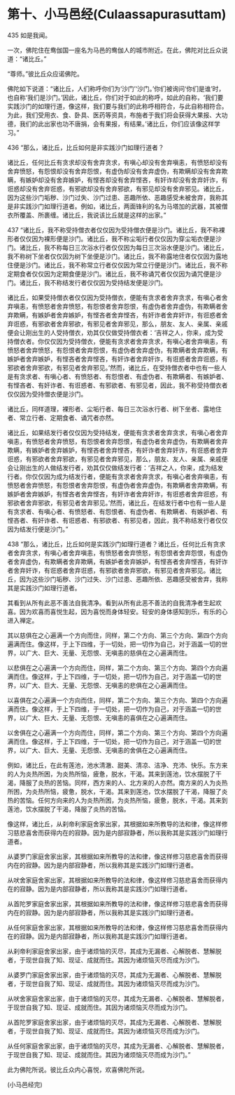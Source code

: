 # 第十、小马邑经(Culaassapurasuttam)

435 如是我闻。

一次，佛陀住在鸯伽国一座名为马邑的鸯伽人的城市附近。在此，佛陀对比丘众说道：“诸比丘。”

“尊师。”彼比丘众应诺佛陀。

佛陀如下说道：“诸比丘，人们称呼你们为‘沙门’‘沙门。’你们被询问‘你们是谁’时，也自称‘我们是沙门。’因此，诸比丘，你们对于如此的称呼，如此的自称，‘我们要实践沙门的如理行道，像这样，我们要与我们的此称呼相符合，与此自称相符合。为此，我们受用衣、食、卧具、医药等资具，布施者于我们将会获得大果报、大功德，我们的此出家也功不唐捐，会有果报，有结果。’诸比丘，你们应该像这样学习。”

436 “那么，诸比丘，比丘如何是非实践沙门如理行道者？

诸比丘，任何比丘有贪求却没有舍弃贪求，有嗔心却没有舍弃嗔恚，有愤怒却没有舍弃愤怒，有怨恨却没有舍弃怨恨，有虚伪却没有舍弃虚伪，有欺瞒却没有舍弃欺瞒，有嫉妒却没有舍弃嫉妒，有悭吝却没有舍弃悭吝，有奸诈却没有舍弃奸诈，有诳惑却没有舍弃诳惑，有邪欲却没有舍弃邪欲，有邪见却没有舍弃邪见。诸比丘，因为这些沙门垢秽、沙门过失、沙门过患、恶趣所依、恶趣感受未被舍弃，我称其是非实践沙门如理行道者。例如，诸比丘，两面锋利的名为马塔加的武器，其被僧衣所覆盖、所裹缠。诸比丘，我说该比丘就是这样的出家。”

437 “诸比丘，我不称受持僧衣者仅仅因为受持僧衣便是沙门。诸比丘，我不称裸形者仅仅因为裸形便是沙门。诸比丘，我不称尘垢行者仅仅因为穿尘垢衣便是沙门。诸比丘，我不称每日三次浴水行者仅仅因为每日三次浴水便是沙门。诸比丘，我不称树下坐者仅仅因为树下坐便是沙门。诸比丘，我不称露地住者仅仅因为露地住便是沙门。诸比丘，我不称常立行者仅仅因为常立行便是沙门。诸比丘，我不称定期食者仅仅因为定期食便是沙门。诸比丘，我不称诵咒者仅仅因为诵咒便是沙门。诸比丘，我不称结发行者仅仅因为受持结发便是沙门。

诸比丘，如果受持僧衣者仅仅因为受持僧衣，便能有贪求者舍弃贪求，有嗔心者舍弃嗔恚，有愤怒者舍弃愤怒，有怨恨者舍弃怨恨，有虚伪者舍弃虚伪，有欺瞒者舍弃欺瞒，有嫉妒者舍弃嫉妒，有悭吝者舍弃悭吝，有奸诈者舍弃奸诈，有诳惑者舍弃诳惑，有邪欲者舍弃邪欲，有邪见者舍弃邪见，那么，朋友、友人、亲属、亲戚便会让刚出生的人受持僧衣，劝其仅仅做受持僧衣者：‘吉祥之人，你来，成为受持僧衣者。你仅仅因为受持僧衣，便能有贪求者舍弃贪求，有嗔心者舍弃嗔恚，有愤怒者舍弃愤怒，有怨恨者舍弃怨恨，有虚伪者舍弃虚伪，有欺瞒者舍弃欺瞒，有嫉妒者舍弃嫉妒，有悭吝者舍弃悭吝，有奸诈者舍弃奸诈，有诳惑者舍弃诳惑，有邪欲者舍弃邪欲，有邪见者舍弃邪见。’然而，诸比丘，在受持僧衣者中也有一些人是有贪求者、有嗔心者、有愤怒者、有怨恨者、有虚伪者、有欺瞒者、有嫉妒者、有悭吝者、有奸诈者、有诳惑者、有邪欲者、有邪见者，因此，我不称受持僧衣者仅仅因为受持僧衣便是沙门。

诸比丘，同样道理，裸形者、尘垢行者、每日三次浴水行者、树下坐者、露地住者、常立行者、定期食者、诵咒者亦然。

诸比丘，如果结发行者仅仅因为受持结发，便能有贪求者舍弃贪求，有嗔心者舍弃嗔恚，有愤怒者舍弃愤怒，有怨恨者舍弃怨恨，有虚伪者舍弃虚伪，有欺瞒者舍弃欺瞒，有嫉妒者舍弃嫉妒，有悭吝者舍弃悭吝，有奸诈者舍弃奸诈，有诳惑者舍弃诳惑，有邪欲者舍弃邪欲，有邪见者舍弃邪见，那么，朋友、友人、亲属、亲戚便会让刚出生的人做结发行者，劝其仅仅做结发行者：‘吉祥之人，你来，成为结发行者。你仅仅因为成为结发行者，便能有贪求者舍弃贪求，有嗔心者舍弃嗔恚，有愤怒者舍弃愤怒，有怨恨者舍弃怨恨，有虚伪者舍弃虚伪，有欺瞒者舍弃欺瞒，有嫉妒者舍弃嫉妒，有悭吝者舍弃悭吝，有奸诈者舍弃奸诈，有诳惑者舍弃诳惑，有邪欲者舍弃邪欲，有邪见者舍弃邪见。’然而，诸比丘，在结发行者中也有一些人是有贪求者、有嗔心者、有愤怒者、有怨恨者、有虚伪者、有欺瞒者、有嫉妒者、有悭吝者、有奸诈者、有诳惑者、有邪欲者、有邪见者，因此，我不称结发行者仅仅因为结发行便是沙门。”

438 “那么，诸比丘，比丘如何是实践沙门如理行道者？诸比丘，任何比丘有贪求者舍弃贪求，有嗔心者舍弃嗔恚，有愤怒者舍弃愤怒，有怨恨者舍弃怨恨，有虚伪者舍弃虚伪，有欺瞒者舍弃欺瞒，有嫉妒者舍弃嫉妒，有悭吝者舍弃悭吝，有奸诈者舍弃奸诈，有诳惑者舍弃诳惑，有邪欲者舍弃邪欲，有邪见者舍弃邪见。诸比丘，因为这些沙门垢秽、沙门过失、沙门过患、恶趣所依、恶趣感受被舍弃，我称其是实践沙门如理行道者。

其看到从所有此恶不善法自我清净。看到从所有此恶不善法的自我清净者生起欢喜。因为欢喜而喜悦生起，因为喜悦而身体轻安。轻安的身体感知到乐，有乐的心进入禅定。

其以慈俱在之心遍满一个方向而住，同样，第二个方向、第三个方向、第四个方向遍满而住。像这样，于上下四维，于一切处，把一切作为自己，对于涵盖一切的世界，以广大、巨大、无量、无怨恨、无嗔恚的慈俱在之心遍满而住。

以悲俱在之心遍满一个方向而住，同样，第二个方向、第三个方向、第四个方向遍满而住。像这样，于上下四维，于一切处，把一切作为自己，对于涵盖一切的世界，以广大、巨大、无量、无怨恨、无嗔恚的悲俱在之心遍满而住。

以喜俱在之心遍满一个方向而住，同样，第二个方向、第三个方向、第四个方向遍满而住。像这样，于上下四维，于一切处，把一切作为自己，对于涵盖一切的世界，以广大、巨大、无量、无怨恨、无嗔恚的喜俱在之心遍满而住。

以舍俱在之心遍满一个方向而住，同样，第二个方向、第三个方向、第四个方向遍满而住。像这样，于上下四维，于一切处，把一切作为自己，对于涵盖一切的世界，以广大、巨大、无量、无怨恨、无嗔恚的舍俱在之心遍满而住。

例如，诸比丘，在此有莲池，池水清澈、甜美、清凉、洁净、充沛、快乐。东方来的人为炎热所困，为炎热所恼，疲惫，脱水，干渴。其来到莲池，饮水摆脱了干渴，降服了炎热的苦恼。同样，西方来的人、北方来的人亦然。南方来的人为炎热所困，为炎热所恼，疲惫，脱水，干渴。其来到莲池，饮水摆脱了干渴，降服了炎热的苦恼。任何方向来的人为炎热所困，为炎热所恼，疲惫，脱水，干渴。其来到莲池，饮水摆脱了干渴，降服了炎热的苦恼。

像这样，诸比丘，从刹帝利家庭舍家出家，其根据如来所教导的法和律，像这样修习慈悲喜舍而获得内在的寂静。因为是内部寂静者，所以我称其是实践沙门如理行道者。

从婆罗门家庭舍家出家，其根据如来所教导的法和律，像这样修习慈悲喜舍而获得内在的寂静。因为是内部寂静者，所以我称其是实践沙门如理行道者。

从吠舍家庭舍家出家，其根据如来所教导的法和律，像这样修习慈悲喜舍而获得内在的寂静。因为是内部寂静者，所以我称其是实践沙门如理行道者。

从首陀罗家庭舍家出家，其根据如来所教导的法和律，像这样修习慈悲喜舍而获得内在的寂静。因为是内部寂静者，所以我称其是实践沙门如理行道者。

从任何家庭舍家出家，其根据如来所教导的法和律，像这样修习慈悲喜舍而获得内在的寂静。因为是内部寂静者，所以我称其是实践沙门如理行道者。

从刹帝利家庭舍家出家，由于诸烦恼的灭尽，其成为无漏者、心解脱者、慧解脱者，于现世自我了知、现证、成就而住。其因为诸烦恼灭尽而成为沙门。

从婆罗门家庭舍家出家，由于诸烦恼的灭尽，其成为无漏者、心解脱者、慧解脱者，于现世自我了知、现证、成就而住。其因为诸烦恼灭尽而成为沙门。

从吠舍家庭舍家出家，由于诸烦恼的灭尽，其成为无漏者、心解脱者、慧解脱者，于现世自我了知、现证、成就而住。其因为诸烦恼灭尽而成为沙门。

从首陀罗家庭舍家出家，由于诸烦恼的灭尽，其成为无漏者、心解脱者、慧解脱者，于现世自我了知、现证、成就而住。其因为诸烦恼灭尽而成为沙门。

从任何家庭舍家出家，由于诸烦恼的灭尽，其成为无漏者、心解脱者、慧解脱者，于现世自我了知、现证、成就而住。其因为诸烦恼灭尽而成为沙门。”

此为佛陀所说。彼比丘众内心喜悦，欢喜佛陀所说。

(小马邑经完)
